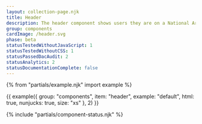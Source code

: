 ```yaml
---
layout: collection-page.njk
title: Header
description: The header component shows users they are on a National Archives service and provides navigation links.
group: components
cardImage: /header.svg
phase: beta
statusTestedWithoutJavaScript: 1
statusTestedWithoutCSS: 1
statusPassedDacAudit: 2
statusAnalytics: 2
statusDocumentationComplete: false
---
```


{% from "partials/example.njk" import example %}

{{ example({ group: "components", item: "header", example: "default", html: true, nunjucks: true, size: "xs" }, 2) }}

{% include "partials/component-status.njk" %}

